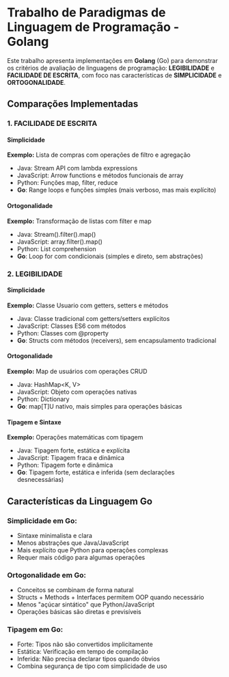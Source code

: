 # Trabalho de Paradigmas de Linguagem de Programação - Golang

Este trabalho apresenta implementações em **Golang** (Go) para demonstrar os critérios de avaliação de linguagens de programação: **LEGIBILIDADE** e **FACILIDADE DE ESCRITA**, com foco nas características de **SIMPLICIDADE** e **ORTOGONALIDADE**.

## Comparações Implementadas

### 1. FACILIDADE DE ESCRITA

#### Simplicidade
**Exemplo:** Lista de compras com operações de filtro e agregação
- Java: Stream API com lambda expressions
- JavaScript: Arrow functions e métodos funcionais de array
- Python: Funções map, filter, reduce
- **Go**: Range loops e funções simples (mais verboso, mas mais explícito)

#### Ortogonalidade
**Exemplo:** Transformação de listas com filter e map
- Java: Stream().filter().map()
- JavaScript: array.filter().map()
- Python: List comprehension
- **Go**: Loop for com condicionais (simples e direto, sem abstrações)

### 2. LEGIBILIDADE

#### Simplicidade
**Exemplo:** Classe Usuario com getters, setters e métodos
- Java: Classe tradicional com getters/setters explícitos
- JavaScript: Classes ES6 com métodos
- Python: Classes com @property
- **Go**: Structs com métodos (receivers), sem encapsulamento tradicional

#### Ortogonalidade
**Exemplo:** Map de usuários com operações CRUD
- Java: HashMap<K, V>
- JavaScript: Objeto com operações nativas
- Python: Dictionary
- **Go**: map[T]U nativo, mais simples para operações básicas

#### Tipagem e Sintaxe
**Exemplo:** Operações matemáticas com tipagem
- Java: Tipagem forte, estática e explícita
- JavaScript: Tipagem fraca e dinâmica
- Python: Tipagem forte e dinâmica
- **Go**: Tipagem forte, estática e inferida (sem declarações desnecessárias)

## Características da Linguagem Go

### Simplicidade em Go:
- Sintaxe minimalista e clara
- Menos abstrações que Java/JavaScript
- Mais explícito que Python para operações complexas
- Requer mais código para algumas operações

### Ortogonalidade em Go:
- Conceitos se combinam de forma natural
- Structs + Methods + Interfaces permitem OOP quando necessário
- Menos "açúcar sintático" que Python/JavaScript
- Operações básicas são diretas e previsíveis

### Tipagem em Go:
- Forte: Tipos não são convertidos implicitamente
- Estática: Verificação em tempo de compilação
- Inferida: Não precisa declarar tipos quando óbvios
- Combina segurança de tipo com simplicidade de uso

